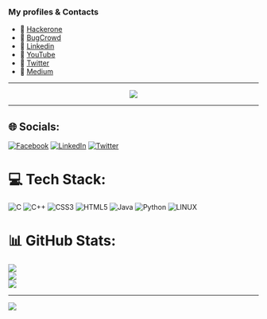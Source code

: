 ### My profiles & Contacts
- 🔰 [Hackerone](https://hackerone.com/yousuf_ali_rafi)
- 🔰 [BugCrowd](https://bugcrowd.com/yousuf_ali_rafi)
- 🔰 [Linkedin](https://www.linkedin.com/in/yousufalirafi/) 
- 🔰 [YouTube](https://youtube.com/)
- 🔰 [Twitter](https://twitter.com/@yousuf_ali_rafi)
- 🔰 [Medium](https://medium.com/)

*************

<p align="center">
<a href="https://github.com/anuraghazra/github-readme-stats"> 
<img src="https://github-readme-stats.vercel.app/api?username=rafisec&&show_icons=true&theme=radical"/>
</a>
</p>

*************


## 🌐 Socials:
[![Facebook](https://img.shields.io/badge/Facebook-%231877F2.svg?logo=Facebook&logoColor=white)](https://facebook.com/yousufalirafi) [![LinkedIn](https://img.shields.io/badge/LinkedIn-%230077B5.svg?logo=linkedin&logoColor=white)](https://linkedin.com/in/yousufalirafi) [![Twitter](https://img.shields.io/badge/Twitter-%231DA1F2.svg?logo=Twitter&logoColor=white)](https://twitter.com/@yousuf_ali_rafi) 

# 💻 Tech Stack:
![C](https://img.shields.io/badge/c-%2300599C.svg?style=for-the-badge&logo=c&logoColor=white) ![C++](https://img.shields.io/badge/c++-%2300599C.svg?style=for-the-badge&logo=c%2B%2B&logoColor=white) ![CSS3](https://img.shields.io/badge/css3-%231572B6.svg?style=for-the-badge&logo=css3&logoColor=white) ![HTML5](https://img.shields.io/badge/html5-%23E34F26.svg?style=for-the-badge&logo=html5&logoColor=white) ![Java](https://img.shields.io/badge/java-%23ED8B00.svg?style=for-the-badge&logo=java&logoColor=white) ![Python](https://img.shields.io/badge/python-3670A0?style=for-the-badge&logo=python&logoColor=ffdd54) ![LINUX](https://img.shields.io/badge/Linux-FCC624?style=for-the-badge&logo=linux&logoColor=black)
# 📊 GitHub Stats:
![](https://github-readme-stats.vercel.app/api?username=KnightStorm&theme=radical&hide_border=false&include_all_commits=true&count_private=true)<br/>
![](https://github-readme-streak-stats.herokuapp.com/?user=KnightStorm&theme=radical&hide_border=false)<br/>
![](https://github-readme-stats.vercel.app/api/top-langs/?username=KnightStorm&theme=radical&hide_border=false&include_all_commits=true&count_private=true&layout=compact)

---
[![](https://visitcount.itsvg.in/api?id=KnightStorm&icon=6&color=0)](https://visitcount.itsvg.in)

<!-- Proudly created with GPRM ( https://gprm.itsvg.in ) -->
